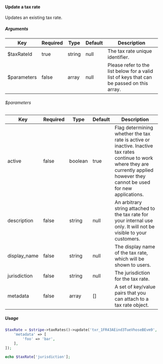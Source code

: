 #### Update a tax rate

Updates an existing tax rate.

##### Arguments

<table>
    <thead>
        <th>Key</th>
        <th>Required</th>
        <th>Type</th>
        <th>Default</th>
        <th>Description</th>
    </thead>
    <tbody>
        <tr>
            <td>$taxRateId</td>
            <td>true</td>
            <td>string</td>
            <td>null</td>
            <td>The tax rate unique identifier.</td>
        </tr>
        <tr>
            <td>$parameters</td>
            <td>false</td>
            <td>array</td>
            <td>null</td>
            <td>Please refer to the list below for a valid list of keys that can be passed on this array.</td>
        </tr>
    </tbody>
</table>

###### $parameters

<table>
    <thead>
        <th>Key</th>
        <th>Required</th>
        <th>Type</th>
        <th>Default</th>
        <th>Description</th>
    </thead>
    <tbody>
        <tr>
            <td>active</td>
            <td>false</td>
            <td>boolean</td>
            <td>true</td>
            <td>Flag determining whether the tax rate is active or inactive. Inactive tax rates continue to work where they are currently applied however they cannot be used for new applications.</td>
        </tr>
        <tr>
            <td>description</td>
            <td>false</td>
            <td>string</td>
            <td>null</td>
            <td>An arbitrary string attached to the tax rate for your internal use only. It will not be visible to your customers.</td>
        </tr>
        <tr>
            <td>display_name</td>
            <td>false</td>
            <td>string</td>
            <td>null</td>
            <td>The display name of the tax rate, which will be shown to users.</td>
        </tr>
        <tr>
            <td>jurisdiction</td>
            <td>false</td>
            <td>string</td>
            <td>null</td>
            <td>The jurisdiction for the tax rate.</td>
        </tr>
        <tr>
            <td>metadata</td>
            <td>false</td>
            <td>array</td>
            <td>[]</td>
            <td>A set of key/value pairs that you can attach to a tax rate object.</td>
        </tr>
    </tbody>
</table>

##### Usage

```php
$taxRate = $stripe->taxRates()->update('txr_1FR43AEind3TueVhoseBEvm9', [
    'metadata' => [
        'foo' => 'bar',
    ],
]);

echo $taxRate['jurisdiction'];
```
